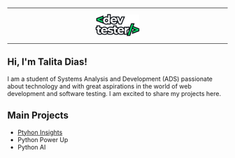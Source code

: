 
***

<p align="center">
 <img width="20%" src="logo.png" alt="Github Readme Stats"/>
</p>

***

## Hi, I'm Talita Dias!

<p>I am a student of Systems Analysis and Development (ADS) passionate about technology and with great aspirations in the world of web development and software testing. I am excited to share my projects here.</p>

## Main Projects

- <a href='github.com/talitasdias/Python-Insights'>Ptyhon Insights</a>
- Python Power Up
- Python AI

